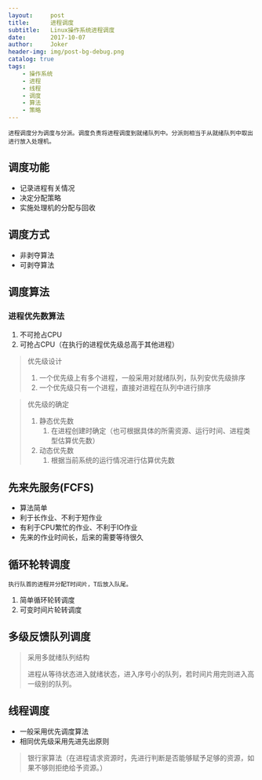 ```yaml
---
layout:     post
title:      进程调度
subtitle:   Linux操作系统进程调度
date:       2017-10-07
author:     Joker
header-img: img/post-bg-debug.png
catalog: true
tags:
    - 操作系统
    - 进程
    - 线程
    - 调度
    - 算法
    - 策略
---
```


`进程调度分为调度与分派。调度负责将进程调度到就绪队列中。分派则相当于从就绪队列中取出进行放入处理机。`

## 调度功能

* 记录进程有关情况
* 决定分配策略
* 实施处理机的分配与回收

## 调度方式

* 非剥夺算法
* 可剥夺算法

## 调度算法

### 进程优先数算法

1. 不可抢占CPU
2. 可抢占CPU（在执行的进程优先级总高于其他进程）

> 优先级设计
>
> 1. 一个优先级上有多个进程，一般采用对就绪队列，队列安优先级排序
> 2. 一个优先级只有一个进程，直接对进程在队列中进行排序

> 优先级的确定
>
> 1. 静态优先数
>    1. 在进程创建时确定（也可根据具体的所需资源、运行时间、进程类型估算优先数）
> 2. 动态优先数
>    1. 根据当前系统的运行情况进行估算优先数

## 先来先服务(FCFS)

- 算法简单
- 利于长作业、不利于短作业
- 有利于CPU繁忙的作业、不利于IO作业
- 先来的作业时间长，后来的需要等待很久

## 循环轮转调度

`执行队首的进程并分配T时间片，T后放入队尾。`

1. 简单循环轮转调度
2. 可变时间片轮转调度

## 多级反馈队列调度

> 采用多就绪队列结构
>
> 进程从等待状态进入就绪状态，进入序号小的队列，若时间片用完则进入高一级别的队列。

## 线程调度

* 一般采用优先调度算法
* 相同优先级采用先进先出原则
> 银行家算法（在进程请求资源时，先进行判断是否能够赋予足够的资源，如果不够则拒绝给予资源。）